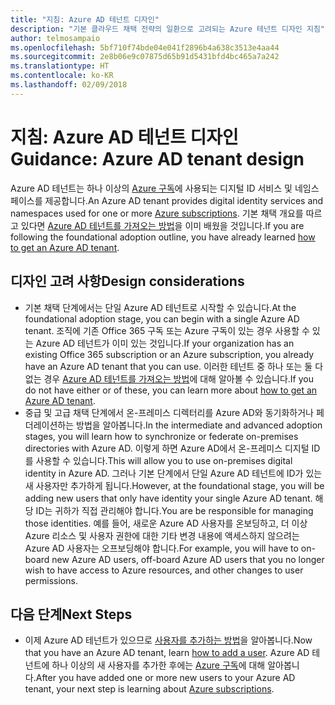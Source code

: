 ```yaml
---
title: "지침: Azure AD 테넌트 디자인"
description: "기본 클라우드 채택 전략의 일환으로 고려되는 Azure 테넌트 디자인 지침"
author: telmosampaio
ms.openlocfilehash: 5bf710f74bde04e041f2896b4a638c3513e4aa44
ms.sourcegitcommit: 2e8b06e9c07875d65b91d5431bfd4bc465a7a242
ms.translationtype: HT
ms.contentlocale: ko-KR
ms.lasthandoff: 02/09/2018
---
```

# <a name="guidance-azure-ad-tenant-design"></a><span data-ttu-id="75396-103">지침: Azure AD 테넌트 디자인</span><span class="sxs-lookup"><span data-stu-id="75396-103">Guidance: Azure AD tenant design</span></span>

<span data-ttu-id="75396-104">Azure AD 테넌트는 하나 이상의 [Azure 구독](subscription-explainer.md)에 사용되는 디지털 ID 서비스 및 네임스페이스를 제공합니다.</span><span class="sxs-lookup"><span data-stu-id="75396-104">An Azure AD tenant provides digital identity services and namespaces used for one or more [Azure subscriptions](subscription-explainer.md).</span></span> <span data-ttu-id="75396-105">기본 채택 개요를 따르고 있다면 [Azure AD 테넌트를 가져오는 방법][how-to-get-aad-tenant]을 이미 배웠을 것입니다.</span><span class="sxs-lookup"><span data-stu-id="75396-105">If you are following the foundational adoption outline, you have already learned [how to get an Azure AD tenant][how-to-get-aad-tenant].</span></span> 

## <a name="design-considerations"></a><span data-ttu-id="75396-106">디자인 고려 사항</span><span class="sxs-lookup"><span data-stu-id="75396-106">Design considerations</span></span>

- <span data-ttu-id="75396-107">기본 채택 단계에서는 단일 Azure AD 테넌트로 시작할 수 있습니다.</span><span class="sxs-lookup"><span data-stu-id="75396-107">At the foundational adoption stage, you can begin with a single Azure AD tenant.</span></span> <span data-ttu-id="75396-108">조직에 기존 Office 365 구독 또는 Azure 구독이 있는 경우 사용할 수 있는 Azure AD 테넌트가 이미 있는 것입니다.</span><span class="sxs-lookup"><span data-stu-id="75396-108">If your organization has an existing Office 365 subscription or an Azure subscription, you already have an Azure AD tenant that you can use.</span></span> <span data-ttu-id="75396-109">이러한 테넌트 중 하나 또는 둘 다 없는 경우 [Azure AD 테넌트를 가져오는 방법][how-to-get-aad-tenant]에 대해 알아볼 수 있습니다.</span><span class="sxs-lookup"><span data-stu-id="75396-109">If you do not have either or of these, you can learn more about [how to get an Azure AD tenant][how-to-get-aad-tenant].</span></span> 
- <span data-ttu-id="75396-110">중급 및 고급 채택 단계에서 온-프레미스 디렉터리를 Azure AD와 동기화하거나 페더레이션하는 방법을 알아봅니다.</span><span class="sxs-lookup"><span data-stu-id="75396-110">In the intermediate and advanced adoption stages, you will learn how to synchronize or federate on-premises directories with Azure AD.</span></span> <span data-ttu-id="75396-111">이렇게 하면 Azure AD에서 온-프레미스 디지털 ID를 사용할 수 있습니다.</span><span class="sxs-lookup"><span data-stu-id="75396-111">This will allow you to use on-premises digital identity in Azure AD.</span></span> <span data-ttu-id="75396-112">그러나 기본 단계에서 단일 Azure AD 테넌트에 ID가 있는 새 사용자만 추가하게 됩니다.</span><span class="sxs-lookup"><span data-stu-id="75396-112">However, at the foundational stage, you will be adding new users that only have identity your single Azure AD tenant.</span></span> <span data-ttu-id="75396-113">해당 ID는 귀하가 직접 관리해야 합니다.</span><span class="sxs-lookup"><span data-stu-id="75396-113">You are be responsible for managing those identities.</span></span> <span data-ttu-id="75396-114">예를 들어, 새로운 Azure AD 사용자를 온보딩하고, 더 이상 Azure 리소스 및 사용자 권한에 대한 기타 변경 내용에 액세스하지 않으려는 Azure AD 사용자는 오프보딩해야 합니다.</span><span class="sxs-lookup"><span data-stu-id="75396-114">For example, you will have to on-board new Azure AD users, off-board Azure AD users that you no longer wish to have access to Azure resources, and other changes to user permissions.</span></span>

## <a name="next-steps"></a><span data-ttu-id="75396-115">다음 단계</span><span class="sxs-lookup"><span data-stu-id="75396-115">Next Steps</span></span>

* <span data-ttu-id="75396-116">이제 Azure AD 테넌트가 있으므로 [사용자를 추가하는 방법][azure-ad-add-user]을 알아봅니다.</span><span class="sxs-lookup"><span data-stu-id="75396-116">Now that you have an Azure AD tenant, learn [how to add a user][azure-ad-add-user].</span></span> <span data-ttu-id="75396-117">Azure AD 테넌트에 하나 이상의 새 사용자를 추가한 후에는 [Azure 구독](subscription-explainer.md)에 대해 알아봅니다.</span><span class="sxs-lookup"><span data-stu-id="75396-117">After you have added one or more new users to your Azure AD tenant, your next step is learning about [Azure subscriptions](subscription-explainer.md).</span></span>

<!-- Links -->

[azure-ad-add-user]: /azure/active-directory/add-users-azure-active-directory?toc=/azure/architecture/cloud-adoption-guide/toc.json
[docs-manage-azure-ad]: /azure/active-directory/active-directory-administer?toc=/azure/architecture/cloud-adoption-guide/toc.json
[docs-tenant]: /azure/active-directory/develop/active-directory-howto-tenant?toc=/azure/architecture/cloud-adoption-guide/toc.json
[docs-associate-subscription]: /azure/active-directory/active-directory-how-subscriptions-associated-directory?toc=/azure/architecture/cloud-adoption-guide/toc.json
[how-to-get-aad-tenant]: /azure/active-directory/develop/active-directory-howto-tenant?toc=/azure/architecture/cloud-adoption-guide/toc.json